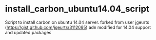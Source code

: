 install_carbon_ubuntu14.04_script
=================================

Script to install carbon on ubuntu 14.04 server. forked from user jgeurts (https://gist.github.com/jgeurts/3112065) adn modified for 14.04 support and updated packages
